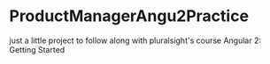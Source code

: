 # ProductManagerAngu2Practice
just a little project to follow along with pluralsight's course Angular 2: Getting Started
